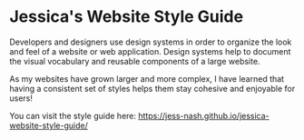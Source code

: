 # Jessica's Website Style Guide

Developers and designers use design systems in order to organize the look and feel of a website or web application. Design systems help to document the visual vocabulary and reusable components of a large website.

As my websites have grown larger and more complex, I have learned that having a consistent set of styles helps them stay cohesive and enjoyable for users!

You can visit the style guide here: https://jess-nash.github.io/jessica-website-style-guide/
